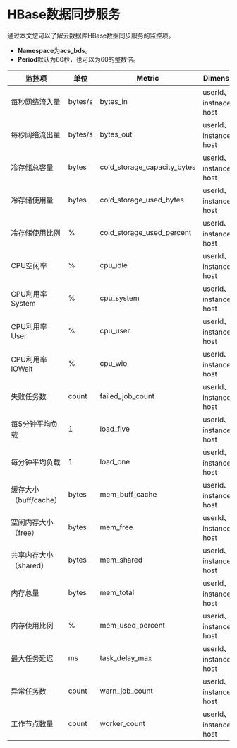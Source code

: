 # HBase数据同步服务

通过本文您可以了解云数据库HBase数据同步服务的监控项。

-   **Namespace**为**acs\_bds**。
-   **Period**默认为60秒，也可以为60的整数倍。

|监控项|单位|Metric|Dimensions|Statistics|
|---|--|------|----------|----------|
|每秒网络流入量|bytes/s|bytes\_in|userId、instnaceId、host|Average、Maximum、Minimum|
|每秒网络流出量|bytes/s|bytes\_out|userId、instanceId、host|Average、Maximum、Minimum|
|冷存储总容量|bytes|cold\_storage\_capacity\_bytes|userId、instanceId、host|Average、Maximum、Minimum|
|冷存储使用量|bytes|cold\_storage\_used\_bytes|userId、instanceId、host|Average、Maximum、Minimum|
|冷存储使用比例|%|cold\_storage\_used\_percent|userId、instanceId、host|Average、Maximum、Minimum|
|CPU空闲率|%|cpu\_idle|userId、instanceId、host|Average、Maximum、Minimum|
|CPU利用率System|%|cpu\_system|userId、instanceId、host|Average、Maximum、Minimum|
|CPU利用率User|%|cpu\_user|userId、instanceId、host|Average、Maximum、Minimum|
|CPU利用率IOWait|%|cpu\_wio|userId、instanceId、host|Average、Maximum、Minimum|
|失败任务数|count|failed\_job\_count|userId、instanceId、host|Average、Maximum、Minimum|
|每5分钟平均负载|1|load\_five|userId、instanceId、host|Average、Maximum、Minimum|
|每分钟平均负载|1|load\_one|userId、instanceId、host|Average、Maximum、Minimum|
|缓存大小（buff/cache）|bytes|mem\_buff\_cache|userId、instanceId、host|Average、Maximum、Minimum|
|空闲内存大小（free）|bytes|mem\_free|userId、instanceId、host|Average、Maximum、Minimum|
|共享内存大小（shared）|bytes|mem\_shared|userId、instanceId、host|Average、Maximum、Minimum|
|内存总量|bytes|mem\_total|userId、instanceId、host|Average、Maximum、Minimum|
|内存使用比例|%|mem\_used\_percent|userId、instanceId、host|Average、Maximum、Minimum|
|最大任务延迟|ms|task\_delay\_max|userId、instanceId、host|Average、Maximum、Minimum|
|异常任务数|count|warn\_job\_count|userId、instanceId、host|Average、Maximum、Minimum|
|工作节点数量|count|worker\_count|userId、instanceId、host|Average、Maximum、Minimum|

